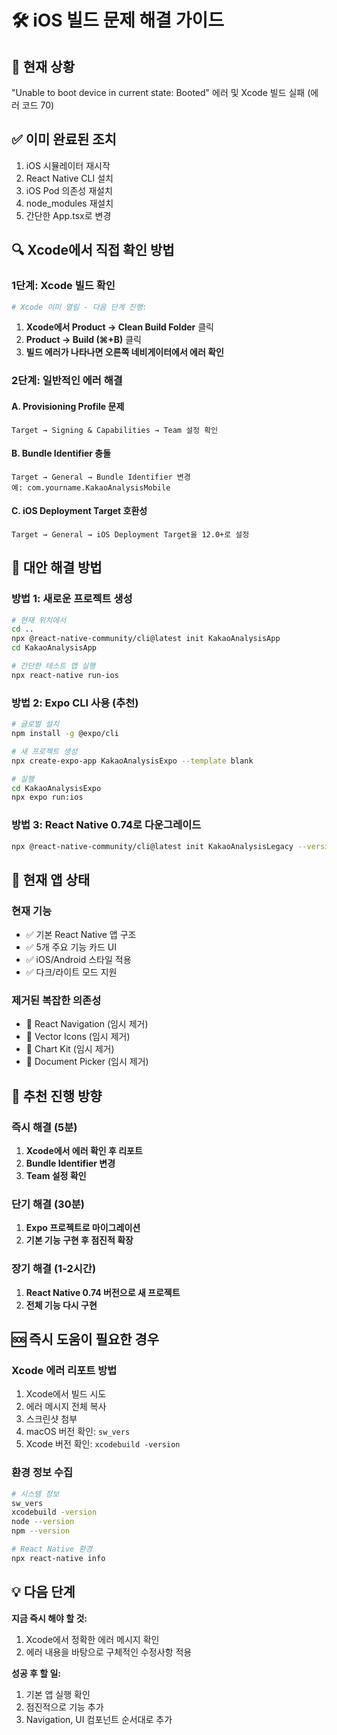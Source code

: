 # 🛠️ iOS 빌드 문제 해결 가이드

## 📱 현재 상황
"Unable to boot device in current state: Booted" 에러 및 Xcode 빌드 실패 (에러 코드 70)

## ✅ 이미 완료된 조치
1. iOS 시뮬레이터 재시작
2. React Native CLI 설치
3. iOS Pod 의존성 재설치  
4. node_modules 재설치
5. 간단한 App.tsx로 변경

## 🔍 Xcode에서 직접 확인 방법

### 1단계: Xcode 빌드 확인
```bash
# Xcode 이미 열림 - 다음 단계 진행:
```

1. **Xcode에서 Product → Clean Build Folder** 클릭
2. **Product → Build (⌘+B)** 클릭
3. **빌드 에러가 나타나면 오른쪽 네비게이터에서 에러 확인**

### 2단계: 일반적인 에러 해결

#### A. Provisioning Profile 문제
```
Target → Signing & Capabilities → Team 설정 확인
```

#### B. Bundle Identifier 충돌
```
Target → General → Bundle Identifier 변경
예: com.yourname.KakaoAnalysisMobile
```

#### C. iOS Deployment Target 호환성
```
Target → General → iOS Deployment Target을 12.0+로 설정
```

## 🔧 대안 해결 방법

### 방법 1: 새로운 프로젝트 생성
```bash
# 현재 위치에서
cd ..
npx @react-native-community/cli@latest init KakaoAnalysisApp
cd KakaoAnalysisApp

# 간단한 테스트 앱 실행
npx react-native run-ios
```

### 방법 2: Expo CLI 사용 (추천)
```bash
# 글로벌 설치
npm install -g @expo/cli

# 새 프로젝트 생성
npx create-expo-app KakaoAnalysisExpo --template blank

# 실행
cd KakaoAnalysisExpo
npx expo run:ios
```

### 방법 3: React Native 0.74로 다운그레이드
```bash
npx @react-native-community/cli@latest init KakaoAnalysisLegacy --version 0.74.0
```

## 📱 현재 앱 상태

### 현재 기능
- ✅ 기본 React Native 앱 구조
- ✅ 5개 주요 기능 카드 UI
- ✅ iOS/Android 스타일 적용
- ✅ 다크/라이트 모드 지원

### 제거된 복잡한 의존성
- 🚫 React Navigation (임시 제거)
- 🚫 Vector Icons (임시 제거)  
- 🚫 Chart Kit (임시 제거)
- 🚫 Document Picker (임시 제거)

## 🎯 추천 진행 방향

### 즉시 해결 (5분)
1. **Xcode에서 에러 확인 후 리포트**
2. **Bundle Identifier 변경**
3. **Team 설정 확인**

### 단기 해결 (30분)
1. **Expo 프로젝트로 마이그레이션**
2. **기본 기능 구현 후 점진적 확장**

### 장기 해결 (1-2시간)
1. **React Native 0.74 버전으로 새 프로젝트**
2. **전체 기능 다시 구현**

## 🆘 즉시 도움이 필요한 경우

### Xcode 에러 리포트 방법
1. Xcode에서 빌드 시도
2. 에러 메시지 전체 복사
3. 스크린샷 첨부
4. macOS 버전 확인: `sw_vers`
5. Xcode 버전 확인: `xcodebuild -version`

### 환경 정보 수집
```bash
# 시스템 정보
sw_vers
xcodebuild -version
node --version
npm --version

# React Native 환경
npx react-native info
```

## 💡 다음 단계

**지금 즉시 해야 할 것:**
1. Xcode에서 정확한 에러 메시지 확인
2. 에러 내용을 바탕으로 구체적인 수정사항 적용

**성공 후 할 일:**
1. 기본 앱 실행 확인
2. 점진적으로 기능 추가
3. Navigation, UI 컴포넌트 순서대로 추가 